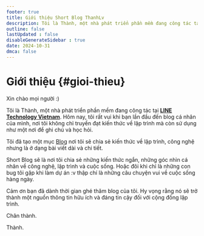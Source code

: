 ```yaml
---
footer: true
title: Giới thiệu Short Blog ThanhLv
description: Tôi là Thành, một nhà phát triển phần mềm đang công tác tại Line Technology Viet Nam. Mục đích chính của blog này là tạo ra một không gian chia sẻ kiến thức lập trình. Tôi tin rằng việc chia sẻ thông tin sẽ giúp cộng đồng phát triển và tiến bộ
outline: false
lastUpdated : false
disableGenerateSidebar : true
date: 2024-10-31
dmca: false
---
```


# Giới thiệu {#gioi-thieu}

Xin chào mọi người :)

Tôi là Thành, một nhà phát triển phần mềm đang công tác tại [**LINE Technology Vietnam**](https://vietnamdevcenter.linecorp.com/en).
Hôm nay, tôi rất vui khi bạn lần đầu đến blog cá nhân của mình, nơi tôi không chỉ truyền đạt kiến thức về lập trình mà còn sử dụng như một nơi để ghi chú và học hỏi.

Tôi đã tạo một mục [Blog](../blog/gioi-thieu) nơi tôi sẽ chia sẻ kiến thức về lập trình, công nghệ nhưng là ở dạng bài viết dài và chi tiết.

Short Blog sẽ là nơi tôi chia sẻ những kiến thức ngắn, những góc nhìn cá nhân về công nghệ, lập trình và cuộc sống. Hoặc đôi khi chỉ là những con bug tôi gặp khi làm dự án :v thập chí là những câu chuyện vui về cuộc sống hàng ngày.

Cảm ơn bạn đã dành thời gian ghé thăm blog của tôi. Hy vọng rằng nó sẽ trở thành một nguồn thông tin hữu ích và đáng tin cậy đối với cộng đồng lập trình.

Chân thành.

Thành.
